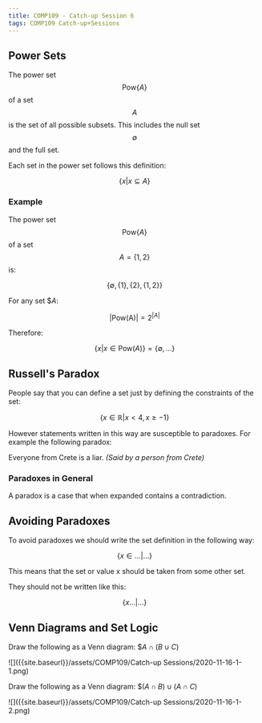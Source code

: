 ```yaml
---
title: COMP109 - Catch-up Session 6
tags: COMP109 Catch-up+Sessions
---
```

## Power Sets
The power set $$\text{Pow}\{A\}$$ of a set $$A$$ is the set of all possible subsets. This includes the null set $$\emptyset$$ and the full set.

Each set in the power set follows this definition:

$$\{x\vert x\subseteq A\}$$

### Example
The power set $$\text{Pow}\{A\}$$ of a set $$A=\{1,2\}$$ is:

$$\{\emptyset,\{1\},\{2\},\{1,2\}\}$$

For any set $$A$:

$$\vert \text{Pow(A)}\vert =2^{\vert A\vert }$$

Therefore: 

$$\{x\vert x\in\text{Pow}(A)\}=\{\emptyset,\ldots\}$$

## Russell's Paradox
People say that you can define a set just by defining the constraints of the set:

$$\{x\in\mathbb{R}\vert x<4,x\geq-1\}$$

However statements written in this way are susceptible to paradoxes. For example the following paradox:

Everyone from Crete is a liar. <cite>(Said by a person from Crete)</cite>

### Paradoxes in General
A paradox is a case that when expanded contains a contradiction.

## Avoiding Paradoxes
To avoid paradoxes we should write the set definition in the following way:

$$\{x\in\ldots\vert \ldots\}$$

This means that the set or value x should be taken from some other set.

They should not be written like this:

$$\{x\ldots\vert \ldots\}$$

## Venn Diagrams and Set Logic

Draw the following as a Venn diagram: $$A\cap (B\cup C)$

![]({{site.baseurl}}/assets/COMP109/Catch-up Sessions/2020-11-16-1-1.png)

Draw the following as a Venn diagram: $$(A\cap B)\cup(A\cap C)$

![]({{site.baseurl}}/assets/COMP109/Catch-up Sessions/2020-11-16-1-2.png)
